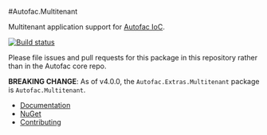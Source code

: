 #Autofac.Multitenant

Multitenant application support for [Autofac IoC](https://github.com/autofac/Autofac).

[![Build status](https://ci.appveyor.com/api/projects/status/9120t73i97ywdoav?svg=true)](https://ci.appveyor.com/project/Autofac/autofac-multitenant)

Please file issues and pull requests for this package in this repository rather than in the Autofac core repo.

**BREAKING CHANGE**: As of v4.0.0, the `Autofac.Extras.Multitenant` package is `Autofac.Multitenant`.

- [Documentation](http://autofac.readthedocs.io/en/latest/advanced/multitenant.html)
- [NuGet](https://www.nuget.org/packages/Autofac.Multitenant)
- [Contributing](http://autofac.readthedocs.io/en/latest/contributors.html)
